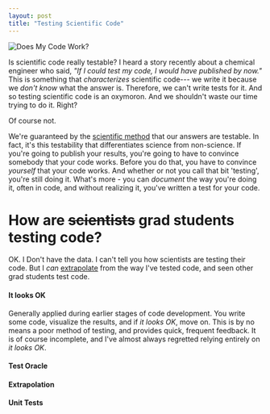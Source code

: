 ```yaml
---
layout: post
title: "Testing Scientific Code"
---
```


![Does My Code Work?]({{site.url}}/assets/phd033114s.gif)

Is scientific code really testable?
I heard a story recently about
a chemical engineer who said,
*"If I could test my code, I would have published by now."*
This is something that *characterizes* scientific code---
we write it because we *don't know* what the answer is.
Therefore, we can't write tests for it.
And so testing scientific code is an oxymoron.
And we shouldn't waste our time trying to do it.
Right?

Of course not.

We're guaranteed by the
[scientific method](http://en.wikipedia.org/wiki/Scientific_method)
that our answers are testable.
In fact,
it's this testability that differentiates
science from non-science.
If you're going to publish your results,
you're going to have to convince somebody
that your code works.
Before you do that, you have to convince
*yourself* that your code works.
And whether or not you call that bit 'testing',
you're still doing it.
What's more - you can *document* the way you're doing it,
often in code,
and without realizing it,
you've written a test for your code.

# How are ~~scientists~~ grad students testing code?

OK. I Don't have the data.
I can't tell you how scientists are testing their code.
But I *can* [extrapolate](http://xkcd.com/605/) from the
way I've tested code,
and seen other grad students test code.

#### It looks OK
Generally applied during earlier
stages of code development.
You write some code,
visualize the results,
and if *it looks OK*, move on. This is by no means
a poor method of testing, and provides quick,
frequent feedback.
It is of course incomplete, and I've almost
always regretted relying entirely on *it looks OK*.

#### Test Oracle

#### Extrapolation

#### Unit Tests
